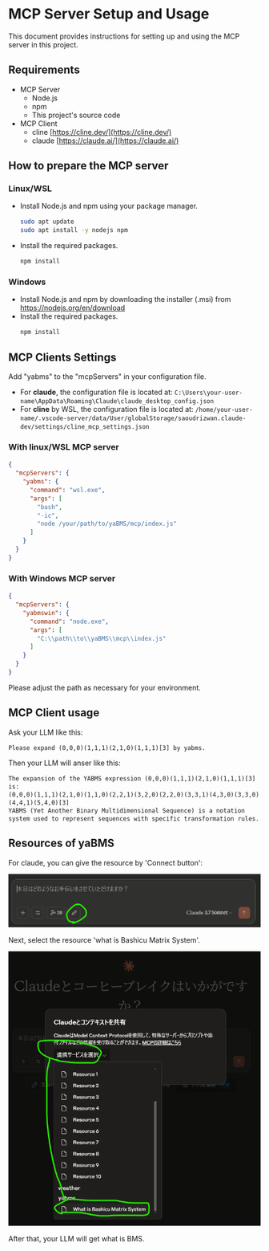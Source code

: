 # MCP Server Setup and Usage

This document provides instructions for setting up and using the MCP server in this project.

## Requirements

- MCP Server
  - Node.js
  - npm
  - This project's source code
- MCP Client
  - cline [https://cline.dev/](https://cline.dev/)
  - claude [https://claude.ai/](https://claude.ai/)

## How to prepare the MCP server
### Linux/WSL
- Install Node.js and npm using your package manager.
  ```bash
  sudo apt update
  sudo apt install -y nodejs npm
  ```
- Install the required packages.
  ```bash
  npm install
  ```
### Windows
  - Install Node.js and npm by downloading the installer (.msi) from https://nodejs.org/en/download
- Install the required packages.
  ```cmd
  npm install
  ```
## MCP Clients Settings

Add "yabms" to the "mcpServers" in your configuration file.
- For **claude**, the configuration file is located at:
  `C:\Users\your-user-name\AppData\Roaming\Claude\claude_desktop_config.json`
- For **cline** by WSL, the configuration file is located at:
  `/home/your-user-name/.vscode-server/data/User/globalStorage/saoudrizwan.claude-dev/settings/cline_mcp_settings.json`

### With linux/WSL MCP server
```json
{
  "mcpServers": {
    "yabms": {
      "command": "wsl.exe",
      "args": [
        "bash",
        "-ic",
        "node /your/path/to/yaBMS/mcp/index.js"
      ]
    }
  }
}
```

### With Windows MCP server
```json
{
  "mcpServers": {
    "yabmswin": {
      "command": "node.exe",
      "args": [
        "C:\\path\\to\\yaBMS\\mcp\\index.js"
      ]
    }
  }
}
```

Please adjust the path as necessary for your environment.

## MCP Client usage
Ask your LLM like this:
```
Please expand (0,0,0)(1,1,1)(2,1,0)(1,1,1)[3] by yabms.
```
Then your LLM will anser like this:
```
The expansion of the YABMS expression (0,0,0)(1,1,1)(2,1,0)(1,1,1)[3] is:
(0,0,0)(1,1,1)(2,1,0)(1,1,0)(2,2,1)(3,2,0)(2,2,0)(3,3,1)(4,3,0)(3,3,0)(4,4,1)(5,4,0)[3]
YABMS (Yet Another Binary Multidimensional Sequence) is a notation system used to represent sequences with specific transformation rules.
```

## Resources of yaBMS
For claude, you can give the resource by 'Connect button':

![Resource Image](img/claude-connect-button.png)

Next, select the resource 'what is Bashicu Matrix System'.

![Resource Image](img/claude-select-yabms-resources.png)

After that, your LLM will get what is BMS.
